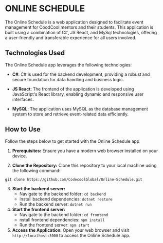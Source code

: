 # ONLINE SCHEDULE

The Online Schedule is a web application designed to facilitate event management for CoodCool mentors and their students. This application is built using a combination of C#, JS React, and MySql technologies, offering a user-friendly and transferable experience for all users involved.

## Technologies Used

The Online Schedule app leverages the following technologies:

- **C#**: C# is used for the backend development, providing a robust and secure foundation for data handling and business logic.

- **JS React**: The frontend of the application is developed using JavaScript's React library, enabling dynamic and responsive user interfaces.

- **MySQL**: The application uses MySQL as the database management system to store and retrieve event-related data efficiently.

## How to Use

Follow the steps below to get started with the Online Schedule app:

1. **Prerequisites:** Ensure you have a modern web browser installed on your device.

2. **Clone the Repository:** Clone this repository to your local machine using the following command:

```
git clone https://github.com/CodecoolGlobal/Online-Schedule.git
```

3. **Start the backend server:**
   - Navigate to the backend folder: `cd backend`
   - Install backend dependencies: `dotnet restore`
   - Run the backend server: `dotnet run`
4. **Start the frontend server:**
   - Navigate to the backend folder: `cd frontend`
   - nstall frontend dependencies: `npm install`
   - Run the frontend server: `npm start`
5. **Access the Application**: Open your web browser and visit `http://localhost:3000` to access the Online Schedule app.
